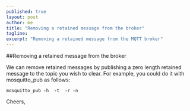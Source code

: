 ```yaml
---
published: true
layout: post
author: me
title: "Removing a retained message from the broker"
tagline:
excerpt: "Removing a retained message from the MQTT broker"
---
```


##Removing a retained message from the broker

<p>We can remove retained messages by publishing a zero length retained
message to the topic you wish to clear. For example, you could do it
with mosquitto_pub as follows:</p>

<code>mosquitto_pub -h <host> -t <topic> -r -n</code>

<p>Cheers,</p>
